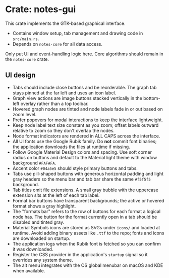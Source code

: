 # Crate: notes-gui

This crate implements the GTK-based graphical interface.

- Contains window setup, tab management and drawing code in `src/main.rs`.
- Depends on `notes-core` for all data access.

Only put UI and event-handling logic here. Core algorithms should remain in the `notes-core` crate.

## UI design

- Tabs should include close buttons and be reorderable. The graph tab stays pinned at the far left and uses an icon label.
- Graph view actions are image buttons stacked vertically in the bottom-left overlay rather than a top toolbar.
- Hovered graph nodes are tinted and node labels fade in or out based on zoom level.
- Prefer popovers for modal interactions to keep the interface lightweight.
- Keep node label text size constant as you zoom; offset labels outward relative to zoom so they don't overlap the nodes.
- Node format indicators are rendered in ALL CAPS across the interface.
- All UI fonts use the Google Rubik family. Do **not** commit font binaries; the application downloads the files at runtime if missing.
- Follow Google Material Design colors and spacing. Use soft corner radius on buttons and default to the Material light theme with window background `#FAFAFA`.
- Accent color `#04a5e5` should style primary buttons and tabs.
- Tabs use pill-shaped buttons with generous horizontal padding and light gray headers so the menu bar and tab bar share the same `#f5f5f5` background.
- Tab titles omit file extensions. A small gray bubble with the uppercase extension sits at the left of each tab label.
- Format bar buttons have transparent backgrounds; the active or hovered format shows a gray highlight.
- The "formats bar" refers to the row of buttons for each format a logical node has. The button for the format currently
  open in a tab should be disabled and tinted gray.
- Material Symbols icons are stored as SVGs under `icons/` and loaded at runtime. Avoid adding binary assets like `.ttf` to the repo; fonts and icons are downloaded on startup.
- The application logs when the Rubik font is fetched so you can confirm it was downloaded.
- Register the CSS provider in the application's `startup` signal so it overrides any system theme.
- The alt menu integrates with the OS global menubar on macOS and KDE when available.
